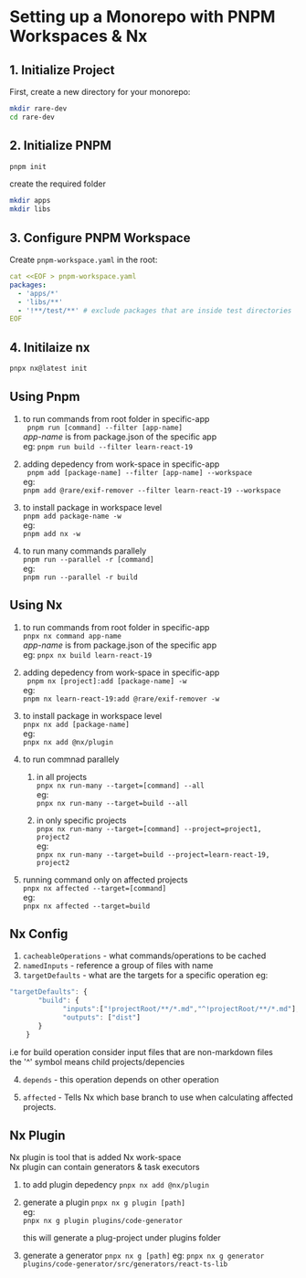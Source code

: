# Setting up a Monorepo with PNPM Workspaces & Nx

## 1. Initialize Project

First, create a new directory for your monorepo:

```bash
mkdir rare-dev
cd rare-dev
```

## 2. Initialize PNPM

```bash
pnpm init
```

create the required folder

```bash
mkdir apps
mkdir libs
```

## 3. Configure PNPM Workspace

Create `pnpm-workspace.yaml` in the root:

```yaml
cat <<EOF > pnpm-workspace.yaml
packages:
  - 'apps/*'
  - 'libs/**'
  - '!**/test/**' # exclude packages that are inside test directories
EOF
```

## 4. Initilaize nx
```bash
pnpx nx@latest init
```



## Using Pnpm
1. to run commands from root folder in specific-app  
   ``` pnpm run [command] --filter [app-name]```  
   *app-name* is from package.json of the specific app  
   eg: 
   ``` pnpm run build --filter learn-react-19 ```

2. adding depedency from work-space in specific-app  
   ``` pnpm add [package-name] --filter [app-name] --workspace```  
   eg:  
   ```pnpm add @rare/exif-remover --filter learn-react-19 --workspace```

3. to install package in workspace level  
   ``` pnpm add package-name -w ```  
   eg:  
   ``` pnpm add nx -w ```
4. to run many commands parallely  
   ``` pnpm run --parallel -r [command] ```  
   eg:  
   ``` pnpm run --parallel -r build ```

## Using Nx
1. to run commands from root folder in specific-app  
   ``` pnpx nx command app-name ```  
   *app-name* is from package.json of the specific app  
   eg: 
   ``` pnpx nx build learn-react-19 ```

2. adding depedency from work-space in specific-app  
   ``` pnpm nx [project]:add [package-name] -w```  
   eg:  
   ```pnpm nx learn-react-19:add @rare/exif-remover -w```

3. to install package in workspace level  
   ``` pnpx nx add [package-name] ```  
   eg:  
   ``` pnpx nx add @nx/plugin ```
4. to run commnad parallely  
   1. in all projects  
      ``` pnpx nx run-many --target=[command] --all ```  
      eg:  
      ``` pnpx nx run-many --target=build --all ```

   2. in only specific projects  
      ``` pnpx nx run-many --target=[command] --project=project1, project2 ```  
      eg:  
      ``` pnpx nx run-many --target=build --project=learn-react-19, project2 ```

5. running command only on affected projects  
   ``` pnpx nx affected --target=[command] ```  
   eg:  
   ```pnpx nx affected --target=build ```


## Nx Config
1. ```cacheableOperations``` - what commands/operations to be cached  
2. ```namedInputs``` - reference a group of files with name  
3. ```targetDefaults``` - what are the targets for a specific operation
eg:  
```js
"targetDefaults": {
       "build": {
             "inputs":["!projectRoot/**/*.md","^!projectRoot/**/*.md"],
             "outputs": ["dist"]
       }
    }
```
i.e for build operation consider input files that are non-markdown files  
the '^' symbol means child projects/depencies

4. ```depends``` - this operation depends on other operation

5. ```affected``` - Tells Nx which base branch to use when calculating affected projects.


## Nx Plugin
Nx plugin is tool that is added Nx work-space  
Nx plugin can contain generators & task executors  

1. to add plugin depedency
``` pnpx nx add @nx/plugin ```

2. generate a plugin 
   ``` pnpx nx g plugin [path] ```  
   eg:  
   ``` pnpx nx g plugin plugins/code-generator ```  

   this will generate a plug-project under plugins folder


3. generate a generator 
   ``` pnpx nx g [path] ```
   eg: 
   ``` pnpx nx g generator plugins/code-generator/src/generators/react-ts-lib ```